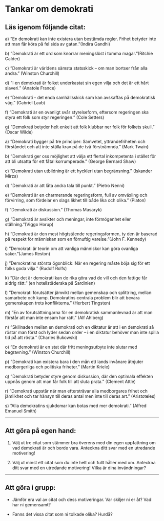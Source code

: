 # Tankar om demokrati

## Läs igenom följande citat:

a)  ”En demokrati kan inte existera utan bestämda regler. Frihet betyder inte att man får köra på fel sida av gatan.”(Indira Gandhi)

b)  ”Demokrati är ett ord som knorrar meningslöst i tomma magar.”(Ritchie Calder)

c)  ”Demokrati är världens sämsta statsskick – om man bortser från alla andra.” (Winston Churchill)

d)  ”I en demokrati är folket underkastat sin egen vilja och det är ett hårt slaveri.” (Anatole France)

e)  ”Demokrati - det enda samhällsskick som kan avskaffas på demokratisk väg.” (Gabriel Laub)

f)  ”Demokrati är en ovanligt svår styrelseform, eftersom regeringen ska styra ett folk som styr regeringen.” (Cole Setters)

g)  ”Demokrati betyder helt enkelt att folk klubbar ner folk för folkets skull.” (Oscar Wilde)

a)  ”Demokrati bygger på tre principer: Samvetet, yttrandefriheten och förståndet och att inte ställa krav på de två förstnämnda.” (Mark Twain)

b)  ”Demokrati ger oss möjlighet att välja ett flertal inkompetenta i stället för att bli utsatta för ett fåtal korrumperade.” (George Bernard Shaw)

c)  ”Demokrati utan utbildning är ett hyckleri utan begränsning.” (Iskander Mirza)

d)  ”Demokrati är att låta andra tala till punkt.” (Pietro Nenni)

e)  ”Demokrati är en charmerande regeringsform, full av omväxling och förvirring, som fördelar en slags likhet till både lika och olika.” (Platon)

f)  ”Demokrati är diskussion.” (Thomas Masaryk)

g)  ”Demokrati är avsikter och meningar, inte förmögenhet eller ställning.”(Viggo Horup)

h)  ”Demokrati är den mest högtstående regeringsformen, ty den är baserad på respekt för människan som en förnuftig varelse.”(John F. Kennedy)

i)  ”Demokrati är teorin om att vanliga människor kan göra ovanliga saker.”(James Reston)

j)  ”Demokratins största ögonblick: När en regering måste böja sig för ett folks goda vilja.” (Rudolf Rolfs)

k)  ”Där det är demokrati kan de rika göra vad de vill och den fattige får aldrig rätt.” (en hotellstäderska på Sardinien)

l)  ”Demokrati förutsätter jämvikt mellan gemenskap och splittring, mellan samarbete och kamp. Demokratins centrala problem blir att bevara gemenskapen trots konflikterna.” (Herbert Tingsten)

m)  ”En av förutsättningarna för en demokratisk sammanlevnad är att man förstår att man inte ensam har rätt.” (Alf Ahlberg)

n)  ”Skillnaden mellan en demokrati och en diktatur är att i en demokrati så röstar man först och lyder sedan order – i en diktatur behöver man inte spilla tid på̊ att rösta.” (Charles Bukowski)

o)  ”En demokrati är en stat där fritt meningsutbyte inte slutar med begravning.” (Winston Churchill)

p)  ”Demokrati kan existera bara i den mån ett lands invånare åtnjuter medborgerliga och politiska friheter.” (Martin Kriele)

q)  ”Demokrati betyder styre genom diskussion, där den optimala effekten uppnås genom att man får folk till att sluta prata.” (Clement Attle)

r)  ”Demokrati uppstår när man eftersträvar alla medborgares frihet och jämlikhet och tar hänsyn till deras antal men inte till deras art.” (Aristoteles)

s)  ”Alla demokratins sjukdomar kan botas med mer demokrati.” (Alfred Emanuel Smith)

***

## Att göra på egen hand:

1. Välj ut tre citat som stämmer bra överens med din egen uppfattning om vad demokrati är och borde vara. Anteckna ditt svar med en utredande motivering!

2. Välj ut minst ett citat som du inte helt och fullt håller med om. Anteckna ditt svar med en utredande motivering! Vilka är dina invändningar?

***

## Att göra i grupp:

* Jämför era val av citat och dess motiveringar. Var skiljer ni er åt? Vad har ni gemensamt?
 
* Fanns det vissa citat som ni tolkade olika? Hurdå?
